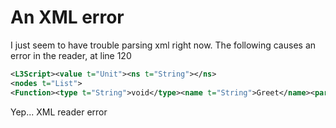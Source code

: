 # An XML error

I just seem to have trouble parsing xml right now.
The following causes an error in the reader, at line 120

```xml
<L3Script><value t="Unit"><ns t="String"></ns>
<nodes t="List">
<Function><type t="String">void</type><name t="String">Greet</name><parameters t="List"><Parameter><type t="String">string</type><name t="String">arg</name></Parameter></parameters><expression t="Call"><function t="String">Log</function><opt t="Boolean">False</opt><args t="List"><Var><value t="String">arg</value><opt t="Boolean">False</opt></Var></args><expanded t="Boolean">False</expanded></expression><expanded t="Boolean">False</expanded></Function><Call><function t="String">Greet</function><opt t="Boolean">False</opt><args t="List"><LString><value t="String">Hello World</value></LString></args><expanded t="Boolean">False</expanded></Call></nodes><expanded t="Boolean">False</expanded></value></L3Script>
```

Yep... XML reader error
